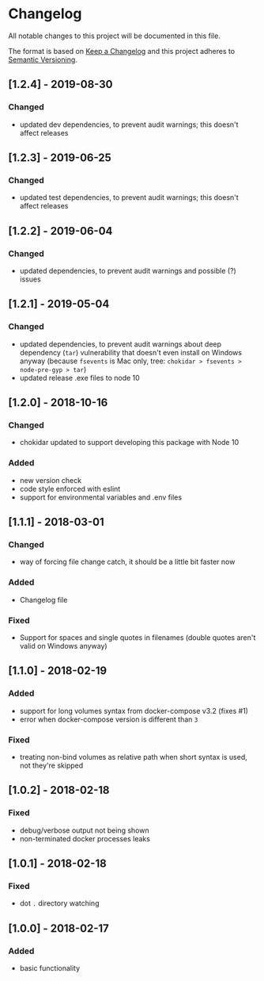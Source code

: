 # Changelog
All notable changes to this project will be documented in this file.

The format is based on [Keep a Changelog](http://keepachangelog.com/en/1.0.0/)
and this project adheres to [Semantic Versioning](http://semver.org/spec/v2.0.0.html).

## [1.2.4] - 2019-08-30
### Changed
- updated dev dependencies, to prevent audit warnings; this doesn't affect releases

## [1.2.3] - 2019-06-25
### Changed
- updated test dependencies, to prevent audit warnings; this doesn't affect releases

## [1.2.2] - 2019-06-04
### Changed
- updated dependencies, to prevent audit warnings and possible (?) issues

## [1.2.1] - 2019-05-04
### Changed
- updated dependencies, to prevent audit warnings about deep dependency (`tar`) vulnerability that doesn't even install
on Windows anyway (because `fsevents` is Mac only, tree: `chokidar > fsevents > node-pre-gyp > tar`)
- updated release .exe files to node 10

## [1.2.0] - 2018-10-16
### Changed
- chokidar updated to support developing this package with Node 10
### Added
- new version check
- code style enforced with eslint
- support for environmental variables and .env files

## [1.1.1] - 2018-03-01
### Changed
- way of forcing file change catch, it should be a little bit faster now
### Added
- Changelog file
### Fixed
- Support for spaces and single quotes in filenames (double quotes aren't valid on Windows anyway)

## [1.1.0] - 2018-02-19
### Added
- support for long volumes syntax from docker-compose v3.2 (fixes #1)
- error when docker-compose version is different than `3`
### Fixed
- treating non-bind volumes as relative path when short syntax is used, not they're skipped

## [1.0.2] - 2018-02-18
### Fixed
- debug/verbose output not being shown
- non-terminated docker processes leaks

## [1.0.1] - 2018-02-18
### Fixed
- dot `.` directory watching

## [1.0.0] - 2018-02-17
### Added
- basic functionality
